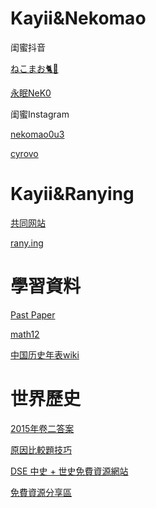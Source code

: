 # Kayii&Nekomao
闺蜜抖音

[ねこまお🐈🎀](https://v.douyin.com/iFxRAd5N/) 

[永眠NeK0](https://v.douyin.com/iFxRUNWC/)

闺蜜Instagram

[nekomao0u3](https://www.instagram.com/nekomao0u3?igsh=NGhtY2xzYnR5Nml2)

[cyrovo](https://www.instagram.com/cyrovo?igsh=dmxlbDhwaTV5OWZu)

# Kayii&Ranying

[共同网站](https://kayii.rany.ing/)

[rany.ing](https://rany.ing/)


# 學習資料

[Past Paper](https://dse.life/ppindex/)

[math12](math12.md)

[中国历史年表wiki](https://zh.m.wikipedia.org/wiki/)

# 世界歷史

[2015年卷二答案](https://dsehistorytoday.blogspot.com/2015/04/2015.html)

[原因比較題技巧](https://dsehistorytoday.blogspot.com/2015/03/blog-post_17.html)

[DSE 中史 + 世史免費資源網站](https://www.discuss.com.hk/viewthread.php?tid=24677101)

[免費資源分享區](https://www.kwhohistory.com/%E5%85%8D%E8%B2%BB%E8%B3%87%E6%BA%90%E5%88%86%E4%BA%AB)